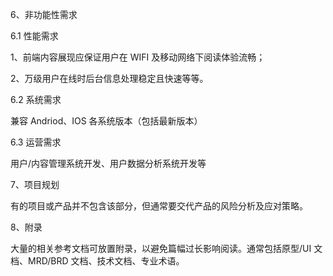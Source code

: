 6、非功能性需求

6.1 性能需求

1、前端内容展现应保证用户在 WIFI 及移动网络下阅读体验流畅；

2、万级用户在线时后台信息处理稳定且快速等等。

6.2 系统需求

兼容 Andriod、IOS 各系统版本（包括最新版本）

6.3 运营需求

用户/内容管理系统开发、用户数据分析系统开发等

7、项目规划

有的项目或产品并不包含该部分，但通常要交代产品的风险分析及应对策略。

8、附录

大量的相关参考文档可放置附录，以避免篇幅过长影响阅读。通常包括原型/UI 文档、MRD/BRD 文档、技术文档、专业术语。
